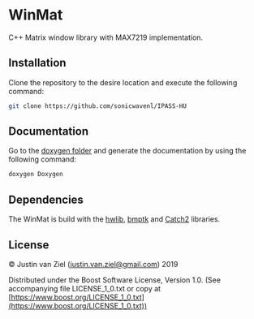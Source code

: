 # WinMat 
C++ Matrix window library with MAX7219 implementation.

## Installation
Clone the repository to the desire location and execute the following command:

```bash
git clone https://github.com/sonicwavenl/IPASS-HU
```

## Documentation
Go to the [doxygen folder](https://github.com/SonicwaveNL/IPASS-HU/doxygen) and generate the documentation by using the following command:
```bash
doxygen Doxygen
```

## Dependencies
The WinMat is build with the [hwlib](https://github.com/wovo/hwlib), [bmptk]() and [Catch2](https://github.com/catchorg/Catch2) libraries.


## License
© Justin van Ziel (justin.van.ziel@gmail.com) 2019

Distributed under the Boost Software License, Version 1.0. (See accompanying file LICENSE_1_0.txt or copy at [https://www.boost.org/LICENSE_1_0.txt](https://www.boost.org/LICENSE_1_0.txt))

